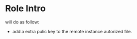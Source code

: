 Role Intro
==========

will do as follow:

- add a extra pulic key to the remote instance autorized file.